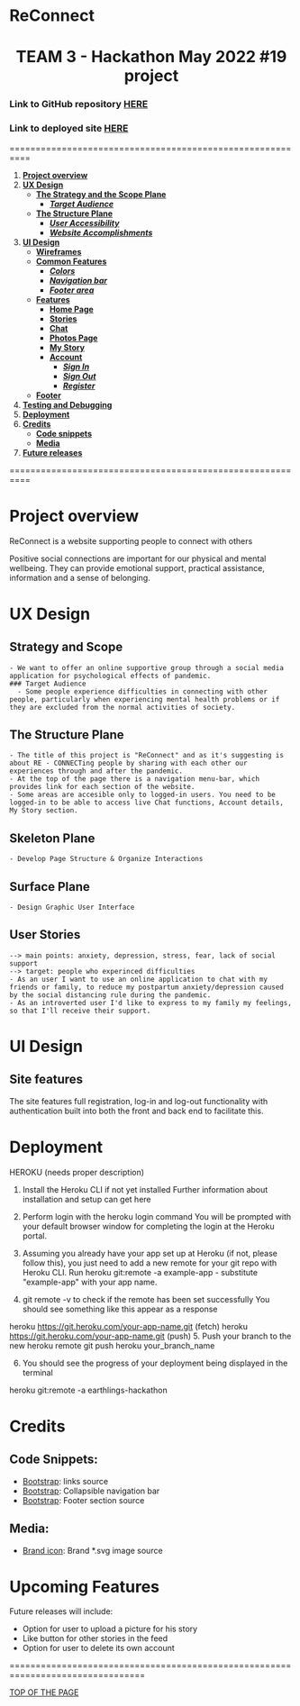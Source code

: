 # ReConnect
<h1 align="center">TEAM 3 - Hackathon May 2022 #19 project</h1>

<h3> Link to GitHub repository <a href="https://github.com/CI-Team3/team3" target="_blank" rel="noopener">HERE</a></h3>

<h3> Link to deployed site <a href="https://ci-reconnect.herokuapp.com/" target="_blank" rel="noopener">HERE</a></h3>

==========================================================
1. [**Project overview**](#project-overview)
1. [**UX Design**](#ux-design)
    * [**The Strategy and the Scope Plane**](#strategy-and-scope**)
      * [***Target Audience***](#target-audience)
    * [**The Structure Plane**](#the-structure-plane)
      * [***User Accessibility***](#user-accessibility)
      * [***Website Accomplishments***](#website-accomplishments)
1. [**UI Design**](#ui-design)
    * [**Wireframes**](#wireframes)
    * [**Common Features**](#common-features)
      * [***Colors***](#colors)
      * [***Navigation bar***](#navigation-bar)
      * [***Footer area***](#footer)
    * [**Features**](#site-features)
      * [**Home Page**](#Home-page)
      * [**Stories**](#stories)
      * [**Chat**](#chat)
      * [**Photos Page**](#photos-page)
      * [**My Story**](#my-story)
      * [**Account**](#Account)
        * [***Sign In***](#sign-in)
        * [***Sign Out***](#sign-out)
        * [***Register***](#Register)
    * [**Footer**](#footer)
1. [**Testing and Debugging**](#testing-and-debugging)
1. [**Deployment**](#deployment)
1. [**Credits**](#credits)
    * [**Code snippets**](#code-snippets)
    * [**Media**](#media)
1. [**Future releases**](#upcoming-features)
    
==========================================================


# Project overview
ReConnect is a website supporting people to connect with others

Positive social connections are important for our physical and mental wellbeing. They can provide emotional support, practical assistance, information and a sense of belonging.

# UX Design
  ## Strategy and Scope
    - We want to offer an online supportive group through a social media application for psychological effects of pandemic.
    ### Target Audience
      - Some people experience difficulties in connecting with other people, particularly when experiencing mental health problems or if they are excluded from the normal activities of society.
  ## The Structure Plane
    - The title of this project is "ReConnect" and as it's suggesting is about RE - CONNECTing people by sharing with each other our experiences through and after the pandemic.
    - At the top of the page there is a navigation menu-bar, which provides link for each section of the website.
    - Some areas are accesible only to logged-in users. You need to be logged-in to be able to access live Chat functions, Account details, My Story section.
  ## Skeleton Plane
    - Develop Page Structure & Organize Interactions
  ## Surface Plane
    - Design Graphic User Interface
   ## User Stories
    --> main points: anxiety, depression, stress, fear, lack of social support
    --> target: people who experinced difficulties 
    - As an user I want to use an online application to chat with my friends or family, to reduce my postpartum anxiety/depression caused by the social distancing rule during the pandemic.
    - As an introverted user I'd like to express to my family my feelings, so that I'll receive their support.








# UI Design
## Site features

The site features full registration, log-in and log-out functionality with authentication built into both the front and back end to facilitate this.



# Deployment
HEROKU (needs proper description)

1. Install the Heroku CLI if not yet installed
Further information about installation and setup can get here

2. Perform login with the heroku login command
You will be prompted with your default browser window for completing the login at the Heroku portal.

3. Assuming you already have your app set up at Heroku (if not, please follow this), you just need to add a new remote for your git repo with Heroku CLI.
Run heroku git:remote -a example-app - substitute "example-app" with your app name.

4. git remote -v to check if the remote has been set successfully
You should see something like this appear as a response

heroku  https://git.heroku.com/your-app-name.git (fetch)
heroku  https://git.heroku.com/your-app-name.git (push)
5. Push your branch to the new heroku remote
git push heroku your_branch_name

6. You should see the progress of your deployment being displayed in the terminal


heroku git:remote -a earthlings-hackathon
# Credits

## Code Snippets:
-   [Bootstrap](https://www.codegrepper.com/code-examples/whatever/bootstrap+4+navbar+cdn): links source
-   [Bootstrap](https://getbootstrap.com/docs/4.0/components/navbar/):  Collapsible  navigation bar
-   [Bootstrap](https://mdbootstrap.com/docs/standard/navigation/footer/): Footer section source

## Media:
-   [Brand icon](https://www.svgrepo.com/show/95704/global-connect.svg): Brand *.svg image source

# Upcoming Features
  Future releases will include:
  - Option for user to upload a picture for his story
  - Like button for other stories in the feed
  - Option for user to delete its own account



================================================================================



[TOP OF THE PAGE](#reconnect)